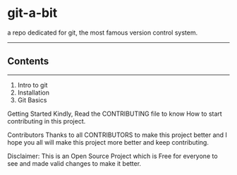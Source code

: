 # git-a-bit

a repo dedicated for git, the most famous version control system.

---

## Contents

---

1. Intro to git
2. Installation
3. Git Basics

Getting Started
Kindly, Read the CONTRIBUTING file to know How to start contributing in this project.

Contributors
Thanks to all CONTRIBUTORS to make this project better and I hope you all will make this project more better and keep contributing.

Disclaimer:
This is an Open Source Project which is Free for everyone to see and made valid changes to make it better.
